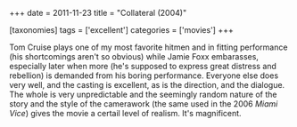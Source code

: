 +++
date = 2011-11-23
title = "Collateral (2004)"

[taxonomies]
tags = ['excellent']
categories = ['movies']
+++

Tom Cruise plays one of my most favorite hitmen and in fitting
performance (his shortcomings aren't so obvious) while Jamie Foxx
embarasses, especially later when more (he's supposed to express great
distress and rebellion) is demanded from his boring performance.
Everyone else does very well, and the casting is excellent, as is the
direction, and the dialogue. The whole is very unpredictable and the
seemingly random nature of the story and the style of the camerawork
(the same used in the 2006 *Miami Vice*) gives the movie a certail level
of realism. It's magnificent.
